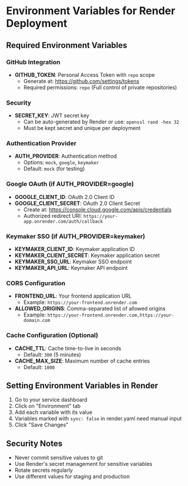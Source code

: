 # Environment Variables for Render Deployment

## Required Environment Variables

### GitHub Integration
- **GITHUB_TOKEN**: Personal Access Token with `repo` scope
  - Generate at: https://github.com/settings/tokens
  - Required permissions: `repo` (Full control of private repositories)

### Security
- **SECRET_KEY**: JWT secret key
  - Can be auto-generated by Render or use: `openssl rand -hex 32`
  - Must be kept secret and unique per deployment

### Authentication Provider
- **AUTH_PROVIDER**: Authentication method
  - Options: `mock`, `google`, `keymaker`
  - Default: `mock` (for testing)

### Google OAuth (if AUTH_PROVIDER=google)
- **GOOGLE_CLIENT_ID**: OAuth 2.0 Client ID
- **GOOGLE_CLIENT_SECRET**: OAuth 2.0 Client Secret
  - Create at: https://console.cloud.google.com/apis/credentials
  - Authorized redirect URI: `https://your-app.onrender.com/auth/callback`

### Keymaker SSO (if AUTH_PROVIDER=keymaker)
- **KEYMAKER_CLIENT_ID**: Keymaker application ID
- **KEYMAKER_CLIENT_SECRET**: Keymaker application secret
- **KEYMAKER_SSO_URL**: Keymaker SSO endpoint
- **KEYMAKER_API_URL**: Keymaker API endpoint

### CORS Configuration
- **FRONTEND_URL**: Your frontend application URL
  - Example: `https://your-frontend.onrender.com`
- **ALLOWED_ORIGINS**: Comma-separated list of allowed origins
  - Example: `https://your-frontend.onrender.com,https://your-domain.com`

### Cache Configuration (Optional)
- **CACHE_TTL**: Cache time-to-live in seconds
  - Default: `300` (5 minutes)
- **CACHE_MAX_SIZE**: Maximum number of cache entries
  - Default: `1000`

## Setting Environment Variables in Render

1. Go to your service dashboard
2. Click on "Environment" tab
3. Add each variable with its value
4. Variables marked with `sync: false` in render.yaml need manual input
5. Click "Save Changes"

## Security Notes
- Never commit sensitive values to git
- Use Render's secret management for sensitive variables
- Rotate secrets regularly
- Use different values for staging and production